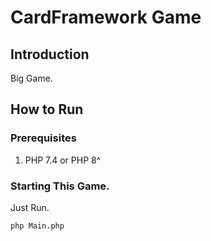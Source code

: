 # CardFramework Game

## Introduction
Big Game.

## How to Run

### Prerequisites
1. PHP 7.4 or PHP 8^

### Starting This Game.
Just Run.

```
php Main.php
```